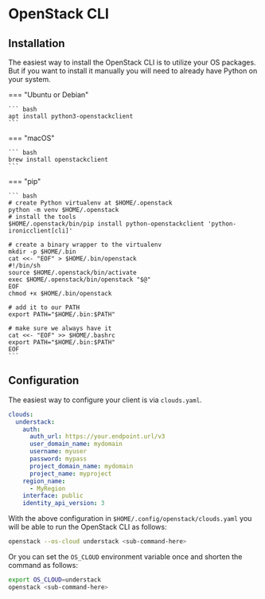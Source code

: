 # OpenStack CLI

## Installation

The easiest way to install the OpenStack CLI is to utilize your
OS packages. But if you want to install it manually you will need
to already have Python on your system.

<!-- markdownlint-capture -->
<!-- markdownlint-disable MD046 -->
=== "Ubuntu or Debian"

    ``` bash
    apt install python3-openstackclient
    ```

=== "macOS"

    ``` bash
    brew install openstackclient
    ```

=== "pip"

    ``` bash
    # create Python virtualenv at $HOME/.openstack
    python -m venv $HOME/.openstack
    # install the tools
    $HOME/.openstack/bin/pip install python-openstackclient 'python-ironicclient[cli]'

    # create a binary wrapper to the virtualenv
    mkdir -p $HOME/.bin
    cat <<- "EOF" > $HOME/.bin/openstack
    #!/bin/sh
    source $HOME/.openstack/bin/activate
    exec $HOME/.openstack/bin/openstack "$@"
    EOF
    chmod +x $HOME/.bin/openstack

    # add it to our PATH
    export PATH="$HOME/.bin:$PATH"

    # make sure we always have it
    cat <<- "EOF" >> $HOME/.bashrc
    export PATH="$HOME/.bin:$PATH"
    EOF
    ```
<!-- markdownlint-restore -->

## Configuration

The easiest way to configure your client is via `clouds.yaml`.

```yaml title="$HOME/.config/openstack/clouds.yaml"
clouds:
  understack:
    auth:
      auth_url: https://your.endpoint.url/v3
      user_domain_name: mydomain
      username: myuser
      password: mypass
      project_domain_name: mydomain
      project_name: myproject
    region_name:
      - MyRegion
    interface: public
    identity_api_version: 3
```

With the above configuration in `$HOME/.config/openstack/clouds.yaml` you
will be able to run the OpenStack CLI as follows:

```bash
openstack --os-cloud understack <sub-command-here>
```

Or you can set the `OS_CLOUD` environment variable once and shorten the
command as follows:

```bash
export OS_CLOUD=understack
openstack <sub-command-here>
```
